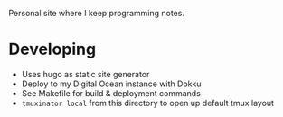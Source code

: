 Personal site where I keep programming notes.

# Developing

- Uses hugo as static site generator
- Deploy to my Digital Ocean instance with Dokku
- See Makefile for build & deployment commands
- `tmuxinator local` from this directory to open up default tmux layout
